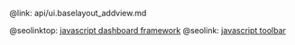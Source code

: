 @link: api/ui.baselayout_addview.md

@seolinktop: [javascript dashboard framework](https://webix.com)
@seolink: [javascript toolbar](https://webix.com/widget/toolbar/)